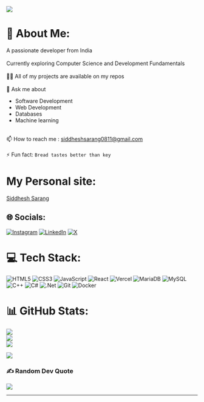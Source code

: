 [![](https://visitcount.itsvg.in/api?id=SIDDHESHUMESHSARANG&icon=1&color=11)](https://visitcount.itsvg.in)
# 💫 About Me:
A passionate developer from India<br><br>
Currently exploring Computer Science and Development Fundamentals <br><br>👨‍💻 
All of my projects are available on my repos<br><br>💬 Ask me about<br>
- Software Development<br>
- Web Development<br>
- Databases<br>
- Machine learning<br><br>

📫 How to reach me : siddheshsarang0811@gmail.com<br><br>⚡ Fun fact: `Bread tastes better than key`


# My Personal site:
[Siddhesh Sarang](https://siddheshumeshsarang.vercel.app)


## 🌐 Socials:
[![Instagram](https://img.shields.io/badge/Instagram-%23E4405F.svg?logo=Instagram&logoColor=white)](https://instagram.com/iamsid08 ) [![LinkedIn](https://img.shields.io/badge/LinkedIn-%230077B5.svg?logo=linkedin&logoColor=white)](https://linkedin.com/in/siddhesh-sarang-3a060a2a2 ) [![X](https://img.shields.io/badge/X-black.svg?logo=X&logoColor=white)](https://x.com/iamsid08_) 

# 💻 Tech Stack:

![HTML5](https://img.shields.io/badge/html5-%23E34F26.svg?style=for-the-badge&logo=html5&logoColor=white)
![CSS3](https://img.shields.io/badge/css3-%231572B6.svg?style=for-the-badge&logo=css3&logoColor=white)
![JavaScript](https://img.shields.io/badge/javascript-%23323330.svg?style=for-the-badge&logo=javascript&logoColor=%23F7DF1E) 
![React](https://img.shields.io/badge/react-%2320232a.svg?style=for-the-badge&logo=react&logoColor=%2361DAFB) ![Vercel](https://img.shields.io/badge/vercel-%23000000.svg?style=for-the-badge&logo=vercel&logoColor=white)
![MariaDB](https://img.shields.io/badge/MariaDB-003545?style=for-the-badge&logo=mariadb&logoColor=white) ![MySQL](https://img.shields.io/badge/mysql-4479A1.svg?style=for-the-badge&logo=mysql&logoColor=white)
![C++](https://img.shields.io/badge/c++-%2300599C.svg?style=for-the-badge&logo=c%2B%2B&logoColor=white) ![C#](https://img.shields.io/badge/c%23-%23239120.svg?style=for-the-badge&logo=csharp&logoColor=white) ![.Net](https://img.shields.io/badge/.NET-5C2D91?style=for-the-badge&logo=.net&logoColor=white) ![Git](https://img.shields.io/badge/git-%23F05033.svg?style=for-the-badge&logo=git&logoColor=white) ![Docker](https://img.shields.io/badge/docker-%230db7ed.svg?style=for-the-badge&logo=docker&logoColor=white)

# 📊 GitHub Stats:
![](https://github-readme-stats.vercel.app/api?username=SIDDHESHUMESHSARANG&theme=github_dark&hide_border=true&include_all_commits=true&count_private=true)<br/>
![](https://github-readme-streak-stats.herokuapp.com/?user=SIDDHESHUMESHSARANG&theme=github_dark&hide_border=true)<br/>
![](https://github-readme-stats.vercel.app/api/top-langs/?username=SIDDHESHUMESHSARANG&theme=github_dark&hide_border=true&include_all_commits=true&count_private=true&layout=compact)


![](https://github-profile-trophy.vercel.app/?username=SIDDHESHUMESHSARANG&theme=radical&no-frame=true&no-bg=false&margin-w=4)

### ✍️ Random Dev Quote
![](https://quotes-github-readme.vercel.app/api?type=vetical&theme=merko)

---


<!-- Proudly created with GPRM ( https://gprm.itsvg.in ) -->
